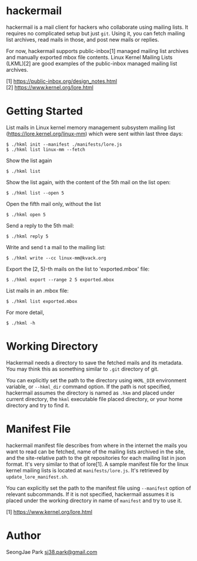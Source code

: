 hackermail
==========

hackermail is a mail client for hackers who collaborate using mailing lists.
It requires no complicated setup but just `git`.  Using it, you can fetch
mailing list archives, read mails in those, and post new mails or replies.

For now, hackermail supports public-inbox[1] managed mailing list archives and
manually exported mbox file contents.  Linux Kernel Mailing Lists (LKML)[2] are
good examples of the public-inbox managed mailing list archives.

[1] https://public-inbox.org/design_notes.html<br>
[2] https://www.kernel.org/lore.html


Getting Started
===============

List mails in Linux kernel memory management subsystem mailing list
(https://lore.kernel.org/linux-mm) which were sent within last three days:

    $ ./hkml init --manifest ./manifests/lore.js
    $ ./hkml list linux-mm --fetch

Show the list again

    $ ./hkml list

Show the list again, with the content of the 5th mail on the list open:

    $ ./hkml list --open 5

Open the fifth mail only, without the list

    $ ./hkml open 5

Send a reply to the 5th mail:

    $ ./hkml reply 5

Write and send t a mail to the mailing list:

    $ ./hkml write --cc linux-mm@kvack.org

Export the [2, 5)-th mails on the list to 'exported.mbox' file:

    $ ./hkml export --range 2 5 exported.mbox

List mails in an .mbox file:

    $ ./hkml list exported.mbox

For more detail,

    $ ./hkml -h


Working Directory
=================

Hackermail needs a directory to save the fetched mails and its metadata.  You
may think this as something similar to `.git` directory of git.

You can explicitly set the path to the directory using `HKML_DIR` environment
variable, or `--hkml_dir` command option.  If the path is not specified,
hackermail assumes the directory is named as `.hkm` and placed under current
directory, the `hkml` executable file placed directory, or your home directory
and try to find it.


Manifest File
=============

hackermail manifest file describes from where in the internet the mails you
want to read can be fetched, name of the mailing lists archived in the site,
and the site-relative path to the git repositories for each mailing list in
json format.  It's very similar to that of lore[1].  A sample manifest file for
the linux kernel mailing lists is located at `manifests/lore.js`.  It's
retrieved by `update_lore_manifest.sh`.

You can explicitly set the path to the manifest file using `--manifest` option
of relevant subcommands.  If it is not specified, hackermail assumes it is
placed under the working directory in name of `manifest` and try to use it.

[1] https://www.kernel.org/lore.html


Author
======

SeongJae Park <sj38.park@gmail.com>
